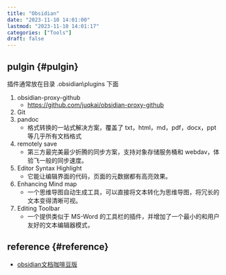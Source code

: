 ```yaml
---
title: "Obsidian"
date: "2023-11-10 14:01:00"
lastmod: "2023-11-10 14:01:17"
categories: ["Tools"]
draft: false
---
```


## pulgin {#pulgin}

插件通常放在目录 .obsidian\plugins 下面

1.  obsidian-proxy-github
    -   <https://github.com/juqkai/obsidian-proxy-github>
2.  Git
3.  pandoc
    -   格式转换的一站式解决方案，覆盖了 txt，html，md，pdf，docx，ppt 等几乎所有文档格式
4.  remotely save
    -   第三方最完美最少折腾的同步方案，支持对象存储服务桶和 webdav，体验飞一般的同步速度。
5.  Editor Syntax Highlight
    -   它能让编辑界面的代码，页面的元数据都有高亮效果。
6.  Enhancing Mind map
    -   一个思维导图自动生成工具，可以直接将文本转化为思维导图，将冗长的文本变得清晰可视。
7.  Editing Toolbar
    -   一个提供类似于 MS-Word 的工具栏的插件，并增加了一个最小的和用户友好的文本编辑器模式，


## reference {#reference}

-   [obsidian文档咖啡豆版](https://obsidian.vip/)